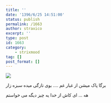 ```yaml
---
title: ''
date: '1396/6/25 14:51:00'
status: publish
permalink: /1663
author: straxico
excerpt: ''
type: post
id: 1663
category:
    - strixmood
tag: []
post_format: []
---
```

[![](https://scontent.xx.fbcdn.net/hphotos-xat1/v/t1.0-9/s130x130/1535494_10153095580109618_8944535499216396493_n.jpg?oh=8d7473668ac5300595017adf362acc6b&oe=56370626)](https://www.facebook.com/pahlavanali/photos/a.368285304617.149647.112942619617/10153095580109618/?type=1)

برگا پاک میشن از غبار غم …. بوی تازگی میده سبزه زار

هه … ای کاش از خدا یه چیز دیگه می خواستم